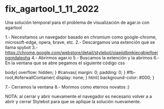 # fix_agartool_1_11_2022
Una solución temporal para el problema de visualización de agar.io con agartool

1.- Necesitamos un navegador basado en chromium como google-chrome, microsoft-edge, opera, brave, etc.
2.- Descargamos una extención que se llama spybot
3.- https://chrome.google.com/webstore/detail/stylebot/oiaejidbmkiecgbjeifoejpgmdaleoha
4.- Abrirmos agar.io
5.- Buscamos la extención y la abrimos
6.- En la ventana que se abre pegamos el siguiente código css

body{
  overflow: hidden;
}
#canvas{
  margin: 0;
  padding: 0;
}
#fb-root,#oferwallContainer{
  display: none;
}
html{
  background-color: #000;
}

7.- Cerramos la ventana
8.- Morimos como eternos novatos :)

NOTA: al cerrar y abrir nuevamente el navegador es necesario volver a a abrir y cerrar Stylebot para que se aplique la solución nuevamente.
